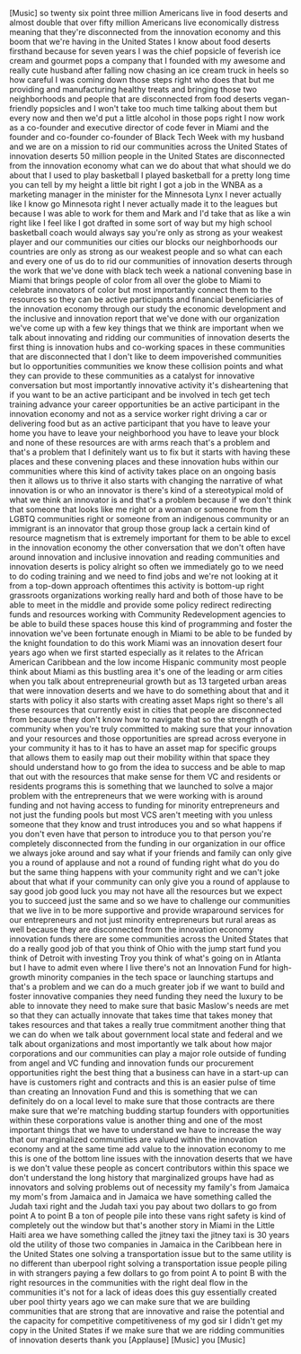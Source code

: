 
[Music]
so twenty six point three million
Americans live in food deserts and
almost double that over fifty million
Americans live economically distress
meaning that they&#39;re disconnected from
the innovation economy and this boom
that we&#39;re having in the United States I
know about food deserts firsthand
because for seven years I was the chief
popsicle of feverish ice cream and
gourmet pops a company that I founded
with my awesome and really cute husband
after falling now chasing an ice cream
truck in heels
so how careful I was coming down those
steps right who does that
but me providing and manufacturing
healthy treats and bringing those two
neighborhoods and people that are
disconnected from food deserts
vegan-friendly popsicles and I won&#39;t
take too much time talking about them
but every now and then we&#39;d put a little
alcohol in those pops right I now work
as a co-founder and executive director
of code fever in Miami and the founder
and co-founder co-founder of Black Tech
Week with my husband and we are on a
mission to rid our communities across
the United States of innovation deserts
50 million people in the United States
are disconnected from the innovation
economy what can we do about that what
should we do about that I used to play
basketball I played basketball for a
pretty long time you can tell by my
height a little bit right I got a job in
the WNBA as a marketing manager in the
minister for the Minnesota Lynx I never
actually like I know go Minnesota right
I never actually made it to the leagues
but because I was able to work for them
and Mark and I&#39;d take that as like a win
right like I feel like I got drafted in
some sort of way but my high school
basketball coach would always say you&#39;re
only as strong as your weakest player
and our communities
our cities our blocks our neighborhoods
our countries are only as strong as our
weakest people and so what can each and
every one of us do to rid our
communities of innovation deserts
through the work that we&#39;ve done with
black tech week a national convening
base in Miami that brings people of
color from all over the globe to Miami
to celebrate innovators of color but
most importantly connect them to the
resources so they can be active
participants and financial beneficiaries
of the innovation economy through our
study the economic development and the
inclusive and innovation report that
we&#39;ve done with our organization we&#39;ve
come up with a few key things that we
think are important when we talk about
innovating and ridding our communities
of innovation deserts the first thing is
innovation hubs and co-working spaces in
these communities that are disconnected
that I don&#39;t like to deem impoverished
communities but lo opportunities
communities we know these collision
points and what they can provide to
these communities as a catalyst for
innovative conversation but most
importantly innovative activity it&#39;s
disheartening that if you want to be an
active participant and be involved in
tech get tech training advance your
career opportunities be an active
participant in the innovation economy
and not as a service worker right
driving a car or delivering food but as
an active participant that you have to
leave your home you have to leave your
neighborhood you have to leave your
block and none of these resources are
with arms reach that&#39;s a problem and
that&#39;s a problem that I definitely want
us to fix but it starts with having
these places and these convening places
and these innovation hubs within our
communities where this kind of activity
takes place on an ongoing basis then it
allows us to thrive it also starts with
changing the narrative of what
innovation is or who an innovator is
there&#39;s kind of a stereotypical mold of
what we think an innovator is
and that&#39;s a problem because if we don&#39;t
think that someone that looks like me
right or a woman or someone from the
LGBTQ communities right or someone from
an indigenous community or an immigrant
is an innovator that group those group
lack a certain kind of resource
magnetism that is extremely important
for them to be able to excel in the
innovation economy the other
conversation that we don&#39;t often have
around innovation and inclusive
innovation and reading communities and
innovation deserts is policy
alright so often we immediately go to we
need to do coding training and we need
to find jobs and we&#39;re not looking at it
from a top-down approach oftentimes this
activity is bottom-up right grassroots
organizations working really hard and
both of those have to be able to meet in
the middle and provide some policy
redirect redirecting funds and resources
working with Community Redevelopment
agencies to be able to build these
spaces house this kind of programming
and foster the innovation we&#39;ve been
fortunate enough in Miami to be able to
be funded by the knight foundation to do
this work
Miami was an innovation desert four
years ago when we first started
especially as it relates to the African
American Caribbean and the low income
Hispanic community most people think
about Miami as this bustling area it&#39;s
one of the leading or arm cities when
you talk about entrepreneurial growth
but as 13 targeted urban areas that were
innovation deserts and we have to do
something about that and it starts with
policy it also starts with creating
asset Maps right so there&#39;s all these
resources that currently exist in cities
that people are disconnected from
because they don&#39;t know how to navigate
that so the strength of a community when
you&#39;re truly committed to making sure
that your innovation and your resources
and those opportunities are spread
across everyone in your community it has
to it has to have an asset map for
specific groups that allows them to
easily map out their mobility within
that space they should understand how to
go from the idea
to success and be able to map that out
with the resources that make sense for
them VC and residents or residents
programs this is something that we
launched to solve a major problem with
the entrepreneurs that we were working
with is around funding and not having
access to funding for minority
entrepreneurs and not just the funding
pools but most VCS aren&#39;t meeting with
you unless someone that they know and
trust introduces you and so what happens
if you don&#39;t even have that person to
introduce you to that person you&#39;re
completely disconnected from the funding
in our organization in our office we
always joke around and say what if your
friends and family can only give you a
round of applause and not a round of
funding right what do you do but the
same thing happens with your community
right and we can&#39;t joke about that what
if your community can only give you a
round of applause to say good job good
luck you may not have all the resources
but we expect you to succeed just the
same and so we have to challenge our
communities that we live in to be more
supportive and provide wraparound
services for our entrepreneurs and not
just minority entrepreneurs but rural
areas as well because they are
disconnected from the innovation economy
innovation funds there are some
communities across the United States
that do a really good job of that you
think of Ohio with the jump start fund
you think of Detroit with investing Troy
you think of what&#39;s going on in Atlanta
but I have to admit even where I live
there&#39;s not an Innovation Fund for
high-growth minority companies in the
tech space or launching startups and
that&#39;s a problem and we can do a much
greater job if we want to build and
foster innovative companies they need
funding they need the luxury to be able
to innovate they need to make sure that
basic Maslow&#39;s needs are met so that
they can actually innovate that takes
time that takes money that takes
resources and that takes a really true
commitment another thing that we can do
when we talk about government local
state and federal and we talk about
organizations and most importantly we
talk about how major
corporations and our communities can
play a major role outside of funding
from angel and VC funding and innovation
funds our procurement opportunities
right the best thing that a business can
have in a start-up can have is customers
right and contracts and this is an
easier pulse of time than creating an
Innovation Fund and this is something
that we can definitely do on a local
level to make sure that those contracts
are there make sure that we&#39;re matching
budding startup founders with
opportunities within these corporations
value is another thing and one of the
most important things that we have to
understand we have to increase the way
that our marginalized communities are
valued within the innovation economy and
at the same time add value to the
innovation economy to me this is one of
the bottom line issues with the
innovation deserts that we have is we
don&#39;t value these people as concert
contributors within this space we don&#39;t
understand the long history that
marginalized groups have had as
innovators and solving problems out of
necessity my family&#39;s from Jamaica my
mom&#39;s from Jamaica and in Jamaica we
have something called the Judah taxi
right and the Judah taxi you pay about
two dollars to go from point A to point
B a ton of people pile into these vans
right safety is kind of completely out
the window but that&#39;s another story in
Miami in the Little Haiti area we have
something called the jitney taxi the
jitney taxi is 30 years old the utility
of those two companies in Jamaica in the
Caribbean here in the United States one
solving a transportation issue but to
the same utility is no different than
uberpool
right solving a transportation issue
people piling in with strangers paying a
few dollars to go from point A to point
B with the right resources in the
communities with the right deal flow in
the communities it&#39;s not for a lack of
ideas does this guy essentially created
uber pool thirty years ago we can make
sure that we are building communities
that are strong that are innovative
and raise the potential and the capacity
for competitive competitiveness of my
god sir I didn&#39;t get my copy in the
United States if we make sure that we
are ridding communities of innovation
deserts thank you
[Applause]
[Music]
you
[Music]

